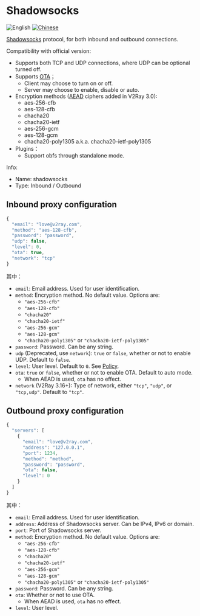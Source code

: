 # Shadowsocks

![English](../../resources/englishc.svg) [![Chinese](../../resources/chinese.svg)](https://www.v2ray.com/chapter_02/protocols/shadowsocks.html)

[Shadowsocks](https://www.shadowsocks.org/) protocol, for both inbound and outbound connections.

Compatibility with official version:

* Supports both TCP and UDP connections, where UDP can be optional turned off.
* Supports [OTA](https://web.archive.org/web/20161221022225/https://shadowsocks.org/en/spec/one-time-auth.html)； 
  * Client may choose to turn on or off.
  * Server may choose to enable, disable or auto.
* Encryption methods ([AEAD](https://shadowsocks.org/en/spec/AEAD-Ciphers.html) ciphers added in V2Ray 3.0): 
  * aes-256-cfb
  * aes-128-cfb
  * chacha20
  * chacha20-ietf
  * aes-256-gcm
  * aes-128-gcm
  * chacha20-poly1305 a.k.a. chacha20-ietf-poly1305
* Plugins： 
  * Support obfs through standalone mode.

Info:

* Name: shadowsocks
* Type: Inbound / Outbound

## Inbound proxy configuration

```javascript
{
  "email": "love@v2ray.com",
  "method": "aes-128-cfb",
  "password": "password",
  "udp": false,
  "level": 0,
  "ota": true,
  "network": "tcp"
}
```

其中：

* `email`: Email address. Used for user identification.
* `method`: Encryption method. No default value. Options are: 
  * `"aes-256-cfb"`
  * `"aes-128-cfb"`
  * `"chacha20"`
  * `"chacha20-ietf"`
  * `"aes-256-gcm"`
  * `"aes-128-gcm"`
  * `"chacha20-poly1305"` or `"chacha20-ietf-poly1305"`
* `password`: Password. Can be any string.
* `udp` (Deprecated, use `network`): `true` or `false`, whether or not to enable UDP. Default to `false`.
* `level`: User level. Default to `0`. See [Policy](../policy.md).
* `ota`: `true` or `false`, whether or not to enable OTA. Default to auto mode. 
  * When AEAD is used, `ota` has no effect.
* `network` (V2Ray 3.16+): Type of network, either `"tcp"`, `"udp"`, or `"tcp,udp"`. Default to `"tcp"`.

## Outbound proxy configuration

```javascript
{
  "servers": [
    {
      "email": "love@v2ray.com",
      "address": "127.0.0.1",
      "port": 1234,
      "method": "method",
      "password": "password",
      "ota": false,
      "level": 0
    }
  ]
}
```

其中：

* `email`: Email address. Used for user identification.
* `address`: Address of Shadowsocks server. Can be IPv4, IPv6 or domain.
* `port`: Port of Shadowsocks server.
* `method`: Encryption method. No default value. Options are: 
  * `"aes-256-cfb"`
  * `"aes-128-cfb"`
  * `"chacha20"`
  * `"chacha20-ietf"`
  * `"aes-256-gcm"`
  * `"aes-128-gcm"`
  * `"chacha20-poly1305"` or `"chacha20-ietf-poly1305"`
* `password`: Password. Can be any string.
* `ota`: Whether or not to use OTA. 
  * When AEAD is used, `ota` has no effect.
* `level`: User level.